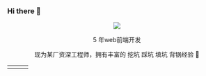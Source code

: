 ### Hi there 👋


  
<p align="center">
  <img src="https://github-readme-stats.vercel.app/api?username=dbl520&show_icons=true&theme=radical"/>
</p>

<p align="center"> 5 年web前端开发 </p>  
<p align="center"> 现为某厂资深工程师，拥有丰富的 挖坑 踩坑 填坑 背锅经验 🐶   </p>  


<table align="center"><tr>
<td valign="top" width="33%">




	
</td>
</tr></table>

